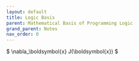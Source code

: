 ```yaml
---
layout: default
title: Logic Basis
parent: Mathematical Basis of Programming Logic
grand_parent: Notes
nav_order: 0
---
```


$ \nabla_\boldsymbol{x} J(\boldsymbol{x}) $
